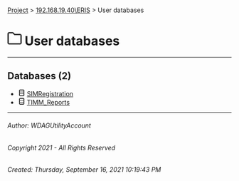 #### 

[Project](../../index.md) > [192.168.19.40\\ERIS](../index.md) > User databases

# ![User](../../Images/folder32.png) User databases

---

## <a name="#databases"></a>Databases (2)

* ![Database](../../Images/Database.png) [SIMRegistration](SIMRegistration/index.md)
* ![Database](../../Images/Database.png) [TIMM_Reports](TIMM_Reports/index.md)


---

###### Author:  WDAGUtilityAccount

###### Copyright 2021 - All Rights Reserved

###### Created: Thursday, September 16, 2021 10:19:43 PM

